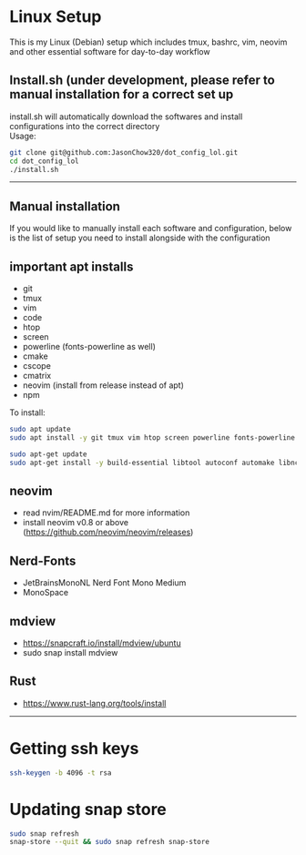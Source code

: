 # Linux Setup

This is my Linux (Debian) setup which includes tmux, bashrc, vim, neovim and other essential software for day-to-day workflow

## Install.sh (under development, please refer to manual installation for a correct set up

install.sh will automatically download the softwares and install configurations into the correct directory  
Usage:
```bash
git clone git@github.com:JasonChow320/dot_config_lol.git
cd dot_config_lol
./install.sh
```

---

## Manual installation

If you would like to manually install each software and configuration, below is the list of setup you need to install alongside with the configuration

## important apt installs

* git
* tmux
* vim
* code
* htop
* screen
* powerline (fonts-powerline as well)
* cmake
* cscope
* cmatrix
* neovim (install from release instead of apt)
* npm

To install:

```bash
sudo apt update
sudo apt install -y git tmux vim htop screen powerline fonts-powerline cmake cscope cmatrix curl net-tools
```

```bash
sudo apt-get update
sudo apt-get install -y build-essential libtool autoconf automake libncurses5-dev g++ python3-dev python3-pip xclip
```

## neovim

* read nvim/README.md for more information
* install neovim v0.8 or above (https://github.com/neovim/neovim/releases)

## Nerd-Fonts

* JetBrainsMonoNL Nerd Font Mono Medium
* MonoSpace

## mdview

* https://snapcraft.io/install/mdview/ubuntu
* sudo snap install mdview

## Rust

* https://www.rust-lang.org/tools/install

--- 

# Getting ssh keys

```bash
ssh-keygen -b 4096 -t rsa
```

# Updating snap store

```bash
sudo snap refresh
snap-store --quit && sudo snap refresh snap-store
```

